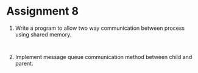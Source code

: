 # Assignment 8

1. Write a program to allow two way communication between process using shared memory.
```


```
2. Implement message queue communication method between child and parent.
```


```
